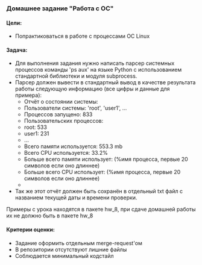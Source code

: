 ### Домашнее задание "Работа с ОС"

#### Цели:
- Попрактиковаться в работе с процессами ОС Linux

#### Задача:

- Для выполнения задания нужно написать парсер системных процессов команды 'ps aux' на языке Python с использованием стандартной библиотеки и модуля subprocess.
- Парсер должен вывести в стандартный вывод в качестве результата работы следующую информацию (все цифры и данные для примера):
  - Отчёт о состоянии системы:
  - Пользователи системы: 'root', 'user1', ...
  - Процессов запущено: 833
  - Пользовательских процессов:
  - root: 533
  - user1: 231
  - ...
  - Всего памяти используется: 553.3 mb
  - Всего CPU используется: 33.2%
  - Больше всего памяти использует: (%имя процесса, первые 20 символов если оно длиннее)
  - Больше всего CPU использует: (%имя процесса, первые 20 символов если оно длиннее)
  - 
- Так же этот отчёт должен быть сохранён в отдельный txt файл с названием текущей даты и времени проверки.

  
Примеры с урока находятся в пакете hw_8, при сдаче домашней работы их не должно быть в пакете hw_8

#### Критерии оценки:

- Задание оформить отдельным merge-request'ом
- В репозитории отсутствуют лишние файлы
- Соблюдается минимальный кодстайл